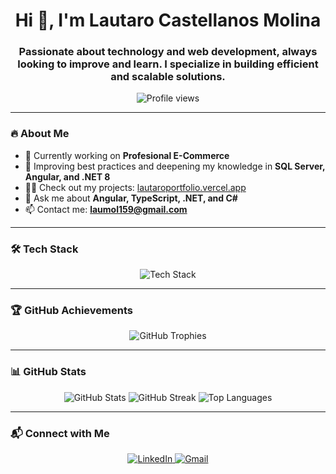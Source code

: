 <h1 align="center">Hi 👋, I'm Lautaro Castellanos Molina</h1>
<h3 align="center">Passionate about technology and web development, always looking to improve and learn. I specialize in building efficient and scalable solutions.</h3>

<p align="center">
  <img src="https://komarev.com/ghpvc/?username=lautaromol&label=Profile%20views&color=blueviolet&style=flat" alt="Profile views" />
</p>

---

### 🔥 About Me  
- 🚀 Currently working on **Profesional E-Commerce**  
- 📖 Improving best practices and deepening my knowledge in **SQL Server, Angular, and .NET 8**  
- 👨‍💻 Check out my projects: [lautaroportfolio.vercel.app](https://lautaroportfolio.vercel.app/)  
- 💬 Ask me about **Angular, TypeScript, .NET, and C#**  
- 📫 Contact me: **laumol159@gmail.com**  

---

### 🛠️ Tech Stack  
<p align="center">
  <img src="https://skillicons.dev/icons?i=angular,dotnet,typescript,js,html,css,tailwind,bootstrap,git,github,vscode,visualstudio" alt="Tech Stack" />
</p>

---

### 🏆 GitHub Achievements  
<p align="center">
  <img src="https://github-profile-trophy.vercel.app/?username=lautaromol&theme=onedark&no-frame=true&row=1&column=7" alt="GitHub Trophies" />
</p>

---

### 📊 GitHub Stats  
<p align="center">
  <img src="https://github-readme-stats.vercel.app/api?username=lautaromol&show_icons=true&theme=dark&hide_border=true" alt="GitHub Stats" />
  <img src="https://github-readme-streak-stats.herokuapp.com/?user=lautaromol&theme=dark&hide_border=true" alt="GitHub Streak" />
  <img src="https://github-readme-stats.vercel.app/api/top-langs/?username=lautaromol&layout=compact&theme=dark&hide_border=true" alt="Top Languages" />
</p>

---

### 📬 Connect with Me  
<p align="center">
  <a href="https://www.linkedin.com/in/lautaro-maximiliano-castellanos-molina/" target="_blank">
    <img src="https://img.shields.io/badge/LinkedIn-0A66C2?style=for-the-badge&logo=linkedin&logoColor=white" alt="LinkedIn" />
  </a>
  <a href="mailto:laumol159@gmail.com">
    <img src="https://img.shields.io/badge/Gmail-D14836?style=for-the-badge&logo=gmail&logoColor=white" alt="Gmail" />
  </a>
</p>

